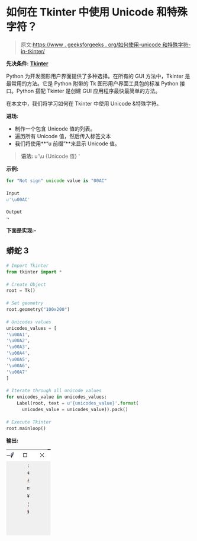 # 如何在 Tkinter 中使用 Unicode 和特殊字符？

> 原文:[https://www . geeksforgeeks . org/如何使用-unicode 和特殊字符-in-tkinter/](https://www.geeksforgeeks.org/how-to-use-unicode-and-special-characters-in-tkinter/)

**先决条件:** [**Tkinter**](https://www.geeksforgeeks.org/python-gui-tkinter/)

Python 为开发图形用户界面提供了多种选择。在所有的 GUI 方法中，Tkinter 是最常用的方法。它是 Python 附带的 Tk 图形用户界面工具包的标准 Python 接口。Python 搭配 Tkinter 是创建 GUI 应用程序最快最简单的方法。

在本文中，我们将学习如何在 Tkinter 中使用 Unicode &特殊字符。

**进场:**

*   制作一个包含 Unicode 值的列表。
*   遍历所有 Unicode 值，然后传入标签文本
*   我们将使用**“u 前缀”**来显示 Unicode 值。

> **语法:** u'\u {Unicode 值} '

**示例:**

```py
for "Not sign" unicode value is "00AC"

Input
u'\u00AC'

Output
¬
```

**下面是实现:-**

## 蟒蛇 3

```py
# Import Tkinter
from tkinter import *

# Create Object
root = Tk()

# Set geometry
root.geometry("100x200")

# Unicodes values
unicodes_values = [
'\u00A1',
'\u00A2',
'\u00A3',
'\u00A4',
'\u00A5',
'\u00A6',
'\u00A7'
]

# Iterate through all unicode values
for unicodes_value in unicodes_values:
    Label(root, text = u'{unicodes_value}'.format(
      unicodes_value = unicodes_value)).pack()

# Execute Tkinter
root.mainloop()
```

**输出:**

![](img/2144ce974e15be3468d0920674807a3c.png)